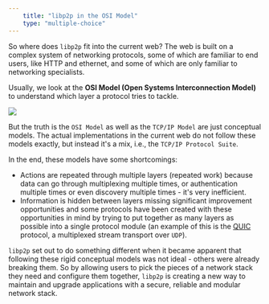```yaml
---
    title: "libp2p in the OSI Model"
    type: "multiple-choice"
---
```


So where does `libp2p` fit into the current web?
The web is built on a complex system of networking protocols, some of which are familiar to end users, like HTTP and ethernet, and some of which are only familiar to networking specialists.

Usually, we look at the **OSI Model (Open Systems Interconnection Model)** to understand which layer a protocol tries to tackle.

<div class="flex justify-center mv4">
    <img src="/tutorial-assets/T0009L04-osi-model.png">
</div>

But the truth is the `OSI Model` as well as the `TCP/IP Model` are just conceptual models. The actual implementations in the current web do not follow these models exactly, but instead it's a mix, i.e., the `TCP/IP Protocol Suite`.

In the end, these models have some shortcomings:

- Actions are repeated through multiple layers (repeated work) because data can go through multiplexing multiple times, or authentication multiple times or even discovery multiple times - it's very inefficient.
- Information is hidden between layers missing significant improvement opportunities and some protocols have been created with these opportunities in mind by trying to put together as many layers as possible into a single protocol module (an example of this is the [QUIC](https://www.chromium.org/quic) protocol, a multiplexed stream transport over `UDP`).

`libp2p` set out to do something different when it became apparent that following these rigid conceptual models was not ideal - others were already breaking them.
So by allowing users to pick the pieces of a network stack they need and configure them together, `libp2p` is creating a new way to maintain and upgrade applications with a secure, reliable and modular network stack.
